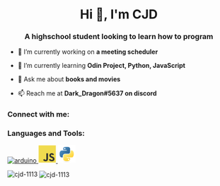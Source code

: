 <h1 align="center">Hi 👋, I'm CJD</h1>
<h3 align="center">A highschool student looking to learn how to program</h3>

- 🔭 I’m currently working on **a meeting scheduler**

- 🌱 I’m currently learning **Odin Project, Python, JavaScript**

- 💬 Ask me about **books and movies**

- 📫 Reach me at **Dark_Dragon#5637 on discord**

<h3 align="left">Connect with me:</h3>
<p align="left">
</p>

<h3 align="left">Languages and Tools:</h3>
<p align="left"> <a href="https://www.arduino.cc/" target="_blank" rel="noreferrer"> <img src="https://cdn.worldvectorlogo.com/logos/arduino-1.svg" alt="arduino" width="40" height="40"/> </a> <a href="https://developer.mozilla.org/en-US/docs/Web/JavaScript" target="_blank" rel="noreferrer"> <img src="https://raw.githubusercontent.com/devicons/devicon/master/icons/javascript/javascript-original.svg" alt="javascript" width="40" height="40"/> </a> <a href="https://www.python.org" target="_blank" rel="noreferrer"> <img src="https://raw.githubusercontent.com/devicons/devicon/master/icons/python/python-original.svg" alt="python" width="40" height="40"/> </a> </p>

<p><img align="left" src="https://github-readme-stats.vercel.app/api/top-langs?username=cjd-1113&show_icons=true&locale=en&layout=compact" alt="cjd-1113" /></p>

<p>&nbsp;<img align="center" src="https://github-readme-stats.vercel.app/api?username=cjd-1113&show_icons=true&locale=en" alt="cjd-1113" /></p>

